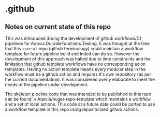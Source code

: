 # .github

## Notes on current state of this repo
This was introduced during the development of github workflows/CI pipelines for Aqovia.DurableFunctions.Testing. It was thought at the time that this `special` repo (github terminology) could maintain a workflow template for future pipeline build and inded can do so. However the development of this approach was halted due to time constraints and the limitation that github template workflows have no corresponding acion templates. Having no action template means every modular step in the workflow must be a github action and requires it's own repository (as per the current documentation). It was considered overly elaborate to meet the needs of the pipeline under development. 

The skeleton pipeline code that was intended to be published to this repo can be found in Aqovia/nuget-repo-template which maintains a workflow and a set of local actions. This code at a future date could be ported to use a workflow template in this repo using repositorised github actions. 
